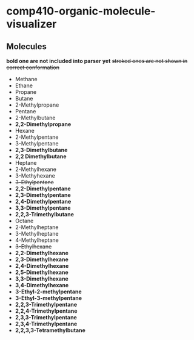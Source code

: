 # comp410-organic-molecule-visualizer
## Molecules 

**bold one are not included into parser yet** 
~~stroked ones are not shown in correct conformation~~

* Methane
* Ethane
* Propane
* Butane 
* 2-Methylpropane
* Pentane 
* 2-Methylbutane 
* **2,2-Dimethylpropane**
* Hexane 
* 2-Methylpentane 
* 3-Methylpentane 
* **2,3-Dimethylbutane**
* **2,2 Dimethylbutane**
* Heptane 
* 2-Methylhexane 
* 3-Methyhexane 
* ~~3-Ethylpentane~~
* **2,2-Dimethylpentane**
* **2,3-Dimethylpentane**
* **2,4-Dimethylpentane**
* **3,3-Dimethylpentane**
* **2,2,3-Trimethylbutane**
* Octane 
* 2-Methylheptane
* 3-Methylheptane
* 4-Methylheptane
* ~~3-Ethylhexane~~
* **2,2-Dimethylhexane**
* **2,3-Dimethylhexane**
* **2,4-Dimethylhexane**
* **2,5-Dimethylhexane**
* **3,3-Dimethylhexane**
* **3,4-Dimethylhexane**
* **3-Ethyl-2-methylpentane**
* **3-Ethyl-3-methylpentane**
* **2,2,3-Trimethylpentane**
* **2,2,4-Trimethylpentane**
* **2,3,3-Trimethylpentane**
* **2,3,4-Trimethylpentane**
* **2,2,3,3-Tetramethylbutane**
